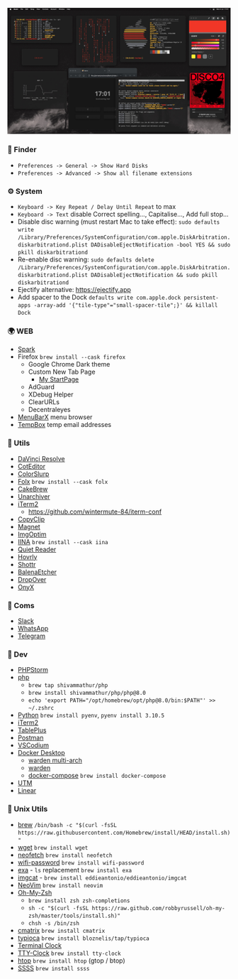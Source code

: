 ![image](assets/screen.jpg)

### 🚀 Finder

- `Preferences -> General -> Show Hard Disks`
- `Preferences -> Advanced -> Show all filename extensions`

### ⚙️ System

- `Keyboard -> Key Repeat / Delay Until Repeat` to max
- `Keyboard -> Text` disable Correct spelling..., Capitalise..., Add full stop...
- Disable disc warning (must restart Mac to take effect): `sudo defaults write /Library/Preferences/SystemConfiguration/com.apple.DiskArbitration.diskarbitrationd.plist DADisableEjectNotification -bool YES && sudo pkill diskarbitrationd`
- Re-enable disc warning: `sudo defaults delete /Library/Preferences/SystemConfiguration/com.apple.DiskArbitration.diskarbitrationd.plist DADisableEjectNotification && sudo pkill diskarbitrationd`
- Ejectify alternative: https://ejectify.app
- Add spacer to the Dock
`defaults write com.apple.dock persistent-apps -array-add '{"tile-type"="small-spacer-tile";}' && killall Dock`

### 🌍 WEB

- [Spark](https://sparkmailapp.com/)
- Firefox `brew install --cask firefox`
  - Google Chrome Dark theme
  - Custom New Tab Page 
    - [My StartPage](https://wintermute-84.github.io/bento/)
  - AdGuard
  - XDebug Helper
  - ClearURLs
  - Decentraleyes
- [MenuBarX](https://menubarx.app/) menu browser
- [TempBox](https://github.com/devwaseem/TempBox) temp email addresses

### 🎨️ Utils
- [DaVinci Resolve](https://www.blackmagicdesign.com/products/davinciresolve/)
- [CotEditor](https://github.com/coteditor/CotEditor)
- [ColorSlurp](https://colorslurp.com/)
- [Folx](https://mac.eltima.com/folx-download.html) `brew install --cask folx`
- [CakeBrew](https://github.com/brunophilipe/Cakebrew)
- [Unarchiver](https://apps.apple.com/us/app/the-unarchiver/id425424353?mt=12)
- [iTerm2](https://iterm2.com/) 
  - https://github.com/wintermute-84/iterm-conf
- [CopyClip](https://apps.apple.com/us/app/copyclip-clipboard-history/id595191960?mt=12)
- [Magnet](https://apps.apple.com/us/app/magnet/id441258766?mt=12)
- [ImgOptim](https://imageoptim.com/mac)
- [IINA](https://iina.io/) `brew install --cask iina`
- [Quiet Reader](https://quietreader.app/)
- [Hovrly](https://hovrly.com/)
- [Shottr](https://shottr.cc/)
- [BalenaEtcher](https://www.balena.io/etcher/)
- [DropOver](https://dropoverapp.com/)
- [OnyX](https://www.titanium-software.fr/en/onyx.html)

### 📡 Coms

- [Slack](https://slack.com/downloads/mac)
- [WhatsApp](https://www.whatsapp.com/download/)
- [Telegram](https://macos.telegram.org/)


### 👺 Dev
- [PHPStorm](https://www.jetbrains.com/phpstorm/download/#section=mac)
- [php](php.net) 
  - `brew tap shivammathur/php`
  - `brew install shivammathur/php/php@8.0`
  - `echo 'export PATH="/opt/homebrew/opt/php@8.0/bin:$PATH"' >> ~/.zshrc`
- [Python](#) `brew install pyenv`, `pyenv install 3.10.5`
- [iTerm2](https://iterm2.com/)
- [TablePlus](https://tableplus.com/)
- [Postman](https://www.postman.com/)
- [VSCodium](https://github.com/VSCodium/vscodium)
- [Docker Desktop](https://www.docker.com/products/docker-desktop/)
  - [warden multi-arch](https://github.com/drpayyne/warden-multi-arch)
  - [warden](https://github.com/davidalger/warden)
  - [docker-compose](#) `brew install docker-compose`
- [UTM](https://getutm.app/install/)
- [Linear](https://linear.app/download)

### 🍺 Unix Utils

- [brew](https://brew.sh/) `/bin/bash -c "$(curl -fsSL https://raw.githubusercontent.com/Homebrew/install/HEAD/install.sh)"`
- [wget](#) `brew install wget`
- [neofetch](https://github.com/dylanaraps/neofetch) `brew install neofetch`
- [wifi-password](https://github.com/rauchg/wifi-password)  `brew install wifi-password`
- [exa](https://github.com/ogham/exa) - `ls` replacement `brew install exa`
- [imgcat](https://github.com/eddieantonio/imgcat) - `brew install eddieantonio/eddieantonio/imgcat`
- [NeoVim](https://neovim.io/) `brew install neovim`
- [Oh-My-Zsh](https://github.com/ohmyzsh/ohmyzsh)
  - `brew install zsh zsh-completions`
  - `sh -c "$(curl -fsSL https://raw.github.com/robbyrussell/oh-my-zsh/master/tools/install.sh)"`
  - `chsh -s /bin/zsh`
- [cmatrix](https://github.com/abishekvashok/cmatrix/) `brew install cmatrix`
- [typioca](https://github.com/bloznelis/typioca) `brew install bloznelis/tap/typioca`
- [Terminal Clock](https://github.com/wintermute-84/clock)
- [TTY-Clock](https://www.carta.tech/man-pages/man1/tty-clock.1.html) `brew install tty-clock`
- [htop](https://github.com/htop-dev/htop) `brew install htop` (gtop / btop)
- [SSSS](http://point-at-infinity.org/ssss/) `brew install ssss`


